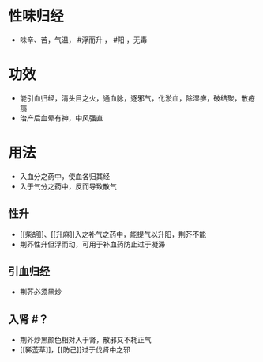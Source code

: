 # 性味归经
- 味辛、苦，气温， #浮而升 ， #阳 ，无毒
# 功效
- 能引血归经，清头目之火，通血脉，逐邪气，化淤血，除湿痹，破结聚，散疮痍
- 治产后血晕有神，中风强直
# 用法
- 入血分之药中，使血各归其经
- 入于气分之药中，反而导致散气
## 性升
- [[柴胡]]、[[升麻]]入之补气之药中，能提气以升阳，荆芥不能
- 荆芥性升但浮而动，可用于补血药防止过于凝滞
## 引血归经
- 荆芥必须黑炒
## 入肾  #？ 
- 荆芥炒黑颜色相对入于肾，散邪又不耗正气
- [[豨莶草]]，[[防己]]过于伐肾中之邪
